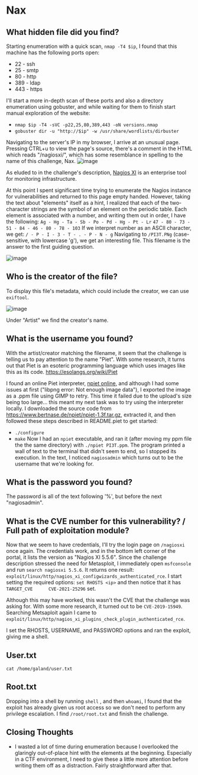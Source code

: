 # Nax

## What hidden file did you find?
Starting enumeration with a quick scan, `nmap -T4 $ip`, I found that this machine has the following ports open:
- 22 - ssh
- 25 - smtp
- 80 - http
- 389 - ldap
- 443 - https

I'll start a more in-depth scan of these ports and also a directory enumeration using gobuster, and while waiting for them to finish start manual exploration of the website:
- `nmap $ip -T4 -sVC -p22,25,80,389,443 -oN versions.nmap`
- `gobuster dir -u "http://$ip" -w /usr/share/wordlists/dirbuster`

Navigating to the server's IP in my browser, I arrive at an unusual page. Pressing CTRL+u to view the page's source, there's a comment in the HTML which reads "/nagiosxi/", which has some resemblance in spelling to the name of this challenge, Nax.
![image](attachments/21.png)

As eluded to in the challenge's description, [Nagios XI](https://www.nagios.com/products/nagios-xi/) is an enterprise tool for monitoring infrastructure.

At this point I spent significant time trying to enumerate the Nagios instance for vulnerabilities and returned to this page empty handed. However, taking the text about "elements" itself as a hint, I realized that each of the two-character strings are the symbol of an element on the periodic table. Each element is associated with a number, and writing them out in order, I have the following:
`Ag - Hg - Ta - Sb - Po - Pd - Hg - Pt - Lr`
`47 - 80 - 73 - 51 - 84 - 46 - 80 - 78 - 103`
If we interpret number as an ASCII character, we get:
`/ - P - I - 3 - T - . - P - N - g`
Navigating to `/PI3T.PNg` (case-sensitive, with lowercase 'g'), we get an interesting file. This filename is the answer to the first guiding question.

![image](attachments/22.png)

## Who is the creator of the file?
To display this file's metadata, which could include the creator, we can use `exiftool`.

![image](attachments/23.png)

Under "Artist" we find the creator's name.

## What is the username you found?
With the artist/creator matching the filename, it seem that the challenge is telling us to pay attention to the name "Piet". With some research, it turns out that Piet is an esoteric programming language which uses images like this as its code.
https://esolangs.org/wiki/Piet

I found an online Piet interpreter, [npiet online](https://www.bertnase.de/npiet/), and although I had some issues at first ("libpng error: Not enough image data"), I exported the image as a  .ppm file using GIMP to retry. This time it failed due to the upload's size being too large... this meant my next task was to try using the interpreter locally.
I downloaded the source code from https://www.bertnase.de/npiet/npiet-1.3f.tar.gz, extracted it, and then followed these steps described in README.piet to get started:
- `./configure`
- `make`
Now I had an `npiet` executable, and ran it (after moving my ppm file the the same directory) with `./npiet PI3T.ppm`. The program printed a wall of text to the terminal that didn't seem to end, so I stopped its execution. In the text, I noticed `nagiosadmin` which turns out to be the username that we're looking for. 
## What is the password you found?
The password is all of the text following '%', but before the next "nagiosadmin".

## What is the CVE number for this vulnerability? / Full path of exploitation module?
Now that we seem to have credentials, I'll try the login page on `/nagiosxi` once again. The credentials work, and in the bottom left corner of the portal, it lists the version as "Nagios XI 5.5.6". 
Since the challenge description stressed the need for Metasploit, I immediately open `msfconsole` and run `search nagiosxi 5.5.6`. It returns one result: `exploit/linux/http/nagios_xi_configwizards_authenticated_rce`. 
I start setting the required options:
`set RHOSTS <ip>`
and then notice that it has `TARGET_CVE      CVE-2021-25296` set. 

Although this may have worked, this wasn't the CVE that the challenge was asking for. With some more research, it turned out to be `CVE-2019-15949`. Searching Metsaploit again I came to `exploit/linux/http/nagios_xi_plugins_check_plugin_authenticated_rce`.

I set the RHOSTS, USERNAME, and PASSWORD options and ran the exploit, giving me a shell.

## User.txt
`cat /home/galand/user.txt`

## Root.txt
Dropping into a shell by running `shell` , and then `whoami`, I found that the exploit has already given us root access so we don't need to perform any privilege escalation. I find `/root/root.txt` and finish the challenge.

## Closing Thoughts
- I wasted a lot of time during enumeration because I overlooked the glaringly out-of-place hint with the elements at the beginning. Especially in a CTF environment, I need to give these a little more attention before writing them off as a distraction. Fairly straightforward after that.